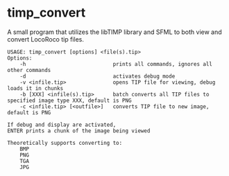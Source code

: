 # timp_convert
A small program that utilizes the libTIMP library and SFML to both view and convert LocoRoco tip files.


    USAGE: timp_convert [options] <file(s).tip>
    Options:
        -h                            prints all commands, ignores all other commands
        -d                            activates debug mode
        -v <infile.tip>               opens TIP file for viewing, debug loads it in chunks
        -b [XXX] <infile(s).tip>      batch converts all TIP files to specified image type XXX, default is PNG
        -c <infile.tip> [<outfile>]   converts TIP file to new image, default is PNG
    
    If debug and display are activated,
    ENTER prints a chunk of the image being viewed

    Theoretically supports converting to:
        BMP
        PNG
        TGA
        JPG
